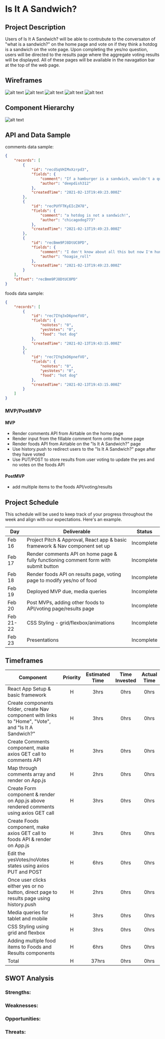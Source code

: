 # Is It A Sandwich? 

## Project Description

Users of Is It A Sandwich? will be able to contrubute to the conversaton of "what is a sandwich?" on the home page and vote on if they think a hotdog is a sandwich on the vote page. Upon completing the yes/no question, users will be directed to the results page where the aggregate voting results will be displayed. All of these pages will be available in the navagation bar at the top of the web page. 

## Wireframes

![alt text](https://i.imgur.com/3GxMai1.png "Desktop Home Page Wireframe")
![alt text](https://i.imgur.com/EimpwDZ.png "Desktop Vote Page Wireframe")
![alt text](https://i.imgur.com/HAeBC3s.png "Desktop Is It A Sandwich Page Wireframe")
![alt text](https://i.imgur.com/BoJFq71.png "Tablet Home Page Wireframe")
![alt text](https://i.imgur.com/Rhgl6An.png "Mobile Home Page and hamburger menu Wireframe")

## Component Hierarchy
![alt text](https://i.imgur.com/r33Xoej.png "Component Hierarchy")

## API and Data Sample
comments data sample: 
```json
{
    "records": [
        {
            "id": "recdSqVHIMxXzrpd3",
            "fields": {
                "comment": "If a hamburger is a sandwich, wouldn't a quesadilla also be a sandwich? ",
                "author": "deepdish312"
            },
            "createdTime": "2021-02-13T19:49:23.000Z"
        },
        {
            "id": "recPUfFTKyEIcZH78",
            "fields": {
                "comment": "a hotdog is not a sandwich!",
                "author": "chicagodog773"
            },
            "createdTime": "2021-02-13T19:49:23.000Z"
        },
        {
            "id": "recBmm9PJ8DtUC0PD",
            "fields": {
                "comment": "I don't know about all this but now I'm hungry",
                "author": "hoagie_roll"
            },
            "createdTime": "2021-02-13T19:49:23.000Z"
        }
    ],
    "offset": "recBmm9PJ8DtUC0PD"
}
```

foods data sample: 
```json
{
    "records": [
        {
            "id": "rec7IYq3xD6pnefVO",
            "fields": {
                "noVotes": "0",
                "yesVotes": "0",
                "food": "hot dog"
            },
            "createdTime": "2021-02-13T19:43:15.000Z"
        },
        {
            "id": "rec7IYq3xD6pnefVO",
            "fields": {
                "noVotes": "0",
                "yesVotes": "0",
                "food": "hot dog"
            },
            "createdTime": "2021-02-13T19:43:15.000Z"
        }
    ]
}
```
### MVP/PostMVP  

#### MVP 

- Render comments API from Airtable on the home page
- Render input from the fillable comment form onto the home page
- Render foods API from Airtable on the "Is It A Sandwich?" page
- Use history.push to redirect users to the "Is It A Sandwich?" page after they have voted 
- Use PUT/POST to store results from user voting to update the yes and no votes on the foods API 

#### PostMVP  

- add multiple items to the foods API/voting/results

## Project Schedule

This schedule will be used to keep track of your progress throughout the week and align with our expectations. Here's an example.

|  Day | Deliverable | Status
|---|---|---|
|Feb 16| Project Pitch & Approval, React app & basic framework & Nav component set up | Incomplete
|Feb 17| Render comments API on home page & fully functioning comment form with submit button | Incomplete
|Feb 18| Render foods API on results page, voting page to modify yes/no of food | Incomplete
|Feb 19| Deployed MVP due, media queries | Incomplete
|Feb 20| Post MVPs, adding other foods to API/voting page/results page | Incomplete
|Feb 21-22 | CSS Styling - grid/flexbox/animations | Incomplete
|Feb 23| Presentations | Incomplete

## Timeframes

| Component | Priority | Estimated Time | Time Invested | Actual Time |
| --- | :---: |  :---: | :---: | :---: |
| React App Setup & basic framework | H | 3hrs| 0hrs | 0hrs |
| Create components folder, create Nav component with links to "Home", "Vote", and "Is It A Sandwich?" | H | 3hrs| 0hrs | 0hrs |
| Create Comments component, make axios GET call to comments API | H | 3hrs| 0hrs | 0hrs |
| Map through comments array and render on App.js | H | 2hrs| 0hrs | 0hrs |
| Create Form component & render on App.js above rendered comments using axios GET call | H | 3hrs| 0hrs | 0hrs |
| Create Foods component, make axios GET call to foods API & render on App.js | H | 3hrs| 0hrs | 0hrs |
| Edit the yesVotes/noVotes states using axios PUT and POST | H | 6hrs| 0hrs | 0hrs |
| Once user clicks either yes or no button, direct page to results page using history.push | H | 2hrs| 0hrs | 0hrs |
| Media queries for tablet and mobile | H | 3hrs| 0hrs | 0hrs |
| CSS Styling using grid and flexbox | H | 3hrs| 0hrs | 0hrs |
| Adding multiple food items to Foods and Results components | H | 6hrs| 0hrs | 0hrs |
| Total | H | 37hrs| 0hrs | 0hrs |

## SWOT Analysis

### Strengths:

### Weaknesses:

### Opportunities:

### Threats:
